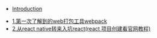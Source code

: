 * [Introduction](README.md)

<!--* [xcode_的一些坑](xcode的一些坑_chapter1.md)-->
* [1.第一次了解到的web打包工具webpack](chapter1_webpack.md)
* [2.从react native转来入坑react(react 项目创建看官网教程)](chapter2.md)
